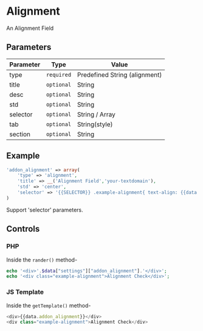 # Alignment
An Alignment Field

## Parameters
Parameter | Type | Value
--- | --- | ---
type | `required` | Predefined String (alignment)
title | `optional` | String
desc | `optional` | String
std | `optional` | String
selector | `optional` | String / Array
tab | `optional` | String(style)
section | `optional` | String

## Example
```php
'addon_alignment' => array(
    'type' => 'alignment',
    'title' => __('Alignment Field','your-textdomain'),
    'std' => 'center',
    'selector' => '{{SELECTOR}} .example-alignment{ text-align: {{data.addon_alignment}}; }',
)
```
Support 'selector' parameters.


## Controls
### PHP
Inside the `rander()` method-
```php
echo '<div>'.$data["settings"]["addon_alignment"].'</div>';
echo '<div class="example-alignment">Alignment Check</div>';
```

### JS Template
Inside the `getTemplate()` method-
```js
<div>{{data.addon_alignment}}</div>
<div class="example-alignment">Alignment Check</div>
```
